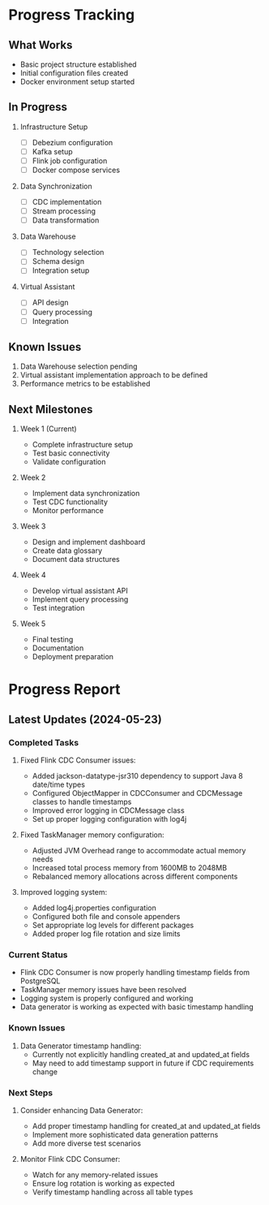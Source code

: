 # Progress Tracking

## What Works

- Basic project structure established
- Initial configuration files created
- Docker environment setup started

## In Progress

1. Infrastructure Setup

   - [ ] Debezium configuration
   - [ ] Kafka setup
   - [ ] Flink job configuration
   - [ ] Docker compose services

2. Data Synchronization

   - [ ] CDC implementation
   - [ ] Stream processing
   - [ ] Data transformation

3. Data Warehouse

   - [ ] Technology selection
   - [ ] Schema design
   - [ ] Integration setup

4. Virtual Assistant
   - [ ] API design
   - [ ] Query processing
   - [ ] Integration

## Known Issues

1. Data Warehouse selection pending
2. Virtual assistant implementation approach to be defined
3. Performance metrics to be established

## Next Milestones

1. Week 1 (Current)

   - Complete infrastructure setup
   - Test basic connectivity
   - Validate configuration

2. Week 2

   - Implement data synchronization
   - Test CDC functionality
   - Monitor performance

3. Week 3

   - Design and implement dashboard
   - Create data glossary
   - Document data structures

4. Week 4

   - Develop virtual assistant API
   - Implement query processing
   - Test integration

5. Week 5
   - Final testing
   - Documentation
   - Deployment preparation

# Progress Report

## Latest Updates (2024-05-23)

### Completed Tasks

1. Fixed Flink CDC Consumer issues:

   - Added jackson-datatype-jsr310 dependency to support Java 8 date/time types
   - Configured ObjectMapper in CDCConsumer and CDCMessage classes to handle timestamps
   - Improved error logging in CDCMessage class
   - Set up proper logging configuration with log4j

2. Fixed TaskManager memory configuration:

   - Adjusted JVM Overhead range to accommodate actual memory needs
   - Increased total process memory from 1600MB to 2048MB
   - Rebalanced memory allocations across different components

3. Improved logging system:
   - Added log4j.properties configuration
   - Configured both file and console appenders
   - Set appropriate log levels for different packages
   - Added proper log file rotation and size limits

### Current Status

- Flink CDC Consumer is now properly handling timestamp fields from PostgreSQL
- TaskManager memory issues have been resolved
- Logging system is properly configured and working
- Data generator is working as expected with basic timestamp handling

### Known Issues

1. Data Generator timestamp handling:
   - Currently not explicitly handling created_at and updated_at fields
   - May need to add timestamp support in future if CDC requirements change

### Next Steps

1. Consider enhancing Data Generator:

   - Add proper timestamp handling for created_at and updated_at fields
   - Implement more sophisticated data generation patterns
   - Add more diverse test scenarios

2. Monitor Flink CDC Consumer:
   - Watch for any memory-related issues
   - Ensure log rotation is working as expected
   - Verify timestamp handling across all table types
